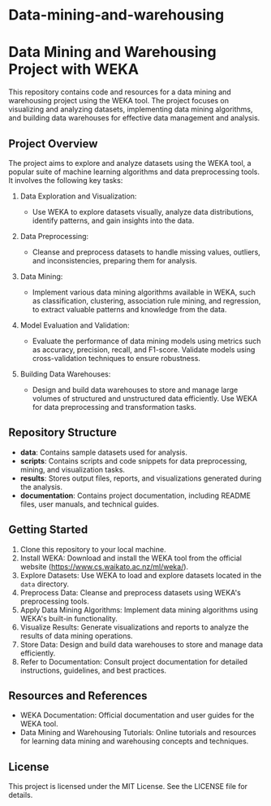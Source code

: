 # Data-mining-and-warehousing
# Data Mining and Warehousing Project with WEKA

This repository contains code and resources for a data mining and warehousing project using the WEKA tool. The project focuses on visualizing and analyzing datasets, implementing data mining algorithms, and building data warehouses for effective data management and analysis.

## Project Overview

The project aims to explore and analyze datasets using the WEKA tool, a popular suite of machine learning algorithms and data preprocessing tools. It involves the following key tasks:

1. Data Exploration and Visualization: 
   - Use WEKA to explore datasets visually, analyze data distributions, identify patterns, and gain insights into the data.

2. Data Preprocessing:
   - Cleanse and preprocess datasets to handle missing values, outliers, and inconsistencies, preparing them for analysis.

3. Data Mining:
   - Implement various data mining algorithms available in WEKA, such as classification, clustering, association rule mining, and regression, to extract valuable patterns and knowledge from the data.

4. Model Evaluation and Validation:
   - Evaluate the performance of data mining models using metrics such as accuracy, precision, recall, and F1-score. Validate models using cross-validation techniques to ensure robustness.

5. Building Data Warehouses:
   - Design and build data warehouses to store and manage large volumes of structured and unstructured data efficiently. Use WEKA for data preprocessing and transformation tasks.

## Repository Structure

- **data**: Contains sample datasets used for analysis.
- **scripts**: Contains scripts and code snippets for data preprocessing, mining, and visualization tasks.
- **results**: Stores output files, reports, and visualizations generated during the analysis.
- **documentation**: Contains project documentation, including README files, user manuals, and technical guides.

## Getting Started

1. Clone this repository to your local machine.
2. Install WEKA: Download and install the WEKA tool from the official website (https://www.cs.waikato.ac.nz/ml/weka/).
3. Explore Datasets: Use WEKA to load and explore datasets located in the `data` directory.
4. Preprocess Data: Cleanse and preprocess datasets using WEKA's preprocessing tools.
5. Apply Data Mining Algorithms: Implement data mining algorithms using WEKA's built-in functionality.
6. Visualize Results: Generate visualizations and reports to analyze the results of data mining operations.
7. Store Data: Design and build data warehouses to store and manage data efficiently.
8. Refer to Documentation: Consult project documentation for detailed instructions, guidelines, and best practices.

## Resources and References

- WEKA Documentation: Official documentation and user guides for the WEKA tool.
- Data Mining and Warehousing Tutorials: Online tutorials and resources for learning data mining and warehousing concepts and techniques.

## License

This project is licensed under the MIT License. See the LICENSE file for details.

